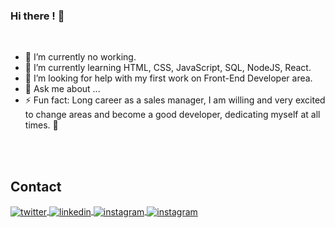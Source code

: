 ### Hi there ! 👋

<br>
<!--
**FernandoNamba/FernandoNamba** is a ✨ _special_ ✨ repository because its `README.md` (this file) appears on your GitHub profile.
Here are some ideas to get you started:
-->

- 🔭 I’m currently no working.
- 🌱 I’m currently learning HTML, CSS, JavaScript, SQL, NodeJS, React. 
- 🤔 I’m looking for help with my first work on Front-End Developer area.
- 💬 Ask me about ...
- ⚡ Fun fact: Long career as a sales manager, I am willing and very excited to change areas and become a good developer, dedicating myself at all times. :facepunch:

<br>
<br>



## Contact

<a href="https://twitter.com/NambaFernando" target="_blank">
  <img align="center" src="https://img.shields.io/badge/-FernandoNamba-05122A?style=flat&logo=twitter" alt="twitter"/>  
</a>
<a href="https://www.linkedin.com/in/fernando-namba-95854121/" target="_blank">
  <img align="center" src="https://img.shields.io/badge/-FernandoNamba-05122A?style=flat&logo=linkedin" alt="linkedin"/>
</a>
<a href="https://www.instagram.com/fernandonamba/" target="_blank">
 <img align="center" src="https://img.shields.io/badge/-FernandoNamba-05122A?style=flat&logo=instagram" alt="instagram"/>
</a>
<a href="mailto:namba.fernando@gmail.com" target="_blank">
 <img align="center" src="https://img.shields.io/badge/-FernandoNamba-05122A?style=flat&logo=gmail" alt="instagram"/>
</a>

